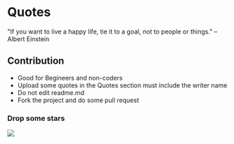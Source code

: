 # Quotes
"If you want to live a happy life, tie it to a goal, not to people or things." – Albert Einstein

## Contribution
- Good for Begineers and non-coders
- Upload some quotes in the Quotes section must include the writer name <br>
- Do not edit readme.md <br>
- Fork the project and do some pull request <br>
### Drop some stars
<img src="https://raw.githubusercontent.com/m7-Selenophile/Quotes/e925e4be2664aaa0d817246178292cd9b76b603f/selenophilem7.png">
